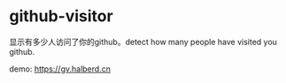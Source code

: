 # github-visitor
显示有多少人访问了你的github。detect how many people have visited you github.

demo: https://gv.halberd.cn
